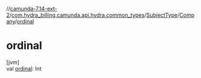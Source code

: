 //[camunda-7.14-ext-2](../../../../index.md)/[com.hydra_billing.camunda.api.hydra.common_types](../../index.md)/[SubjectType](../index.md)/[Company](index.md)/[ordinal](ordinal.md)

# ordinal

[jvm]\
val [ordinal](ordinal.md): Int
